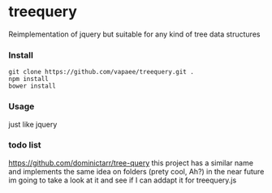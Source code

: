 # treequery
Reimplementation of jquery but suitable for any kind of tree data structures


### Install
```
git clone https://github.com/vapaee/treequery.git .
npm install
bower install
```


### Usage
just like jquery



### todo list
https://github.com/dominictarr/tree-query
this project has a similar name and implements the same idea on folders (prety cool, Ah?)
in the near future im going to take a look at it and see if I can addapt it for treequery.js